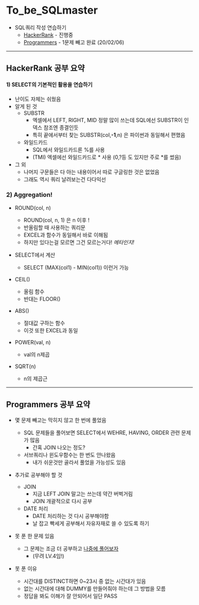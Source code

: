 # To_be_SQLmaster
* SQL쿼리 작성 연습하기
  * [HackerRank](https://www.hackerrank.com/domains/sql?filters%5Bstatus%5D%5B%5D=unsolved&badge_type=sql) - 진행중
  * [Programmers](https://programmers.co.kr/learn/challenges?tab=sql_practice_kit) - 1문제 빼고 완료 (20/02/06)
- - - -
## HackerRank 공부 요약

#### 1) SELECT의 기본적인 활용을 연습하기
* 난이도 자체는 쉬웠음
* 알게 된 것
  * SUBSTR
    * 엑셀에서 LEFT, RIGHT, MID 정말 많이 쓰는데 SQL에선 SUBSTR이 인덱스 참조엔 종결인듯
    * 특히 끝에서부터 찾는 SUBSTR(col,**-1**,n) 은 파이썬과 동일해서 편했음
  * 와일드카드
    * SQL에서 와일드카드론 %를 사용
    * (TMI) 엑셀에선 와일드카드로 * 사용 (0,?등 도 있지만 주로 *를 썼음)
* 그 외
  * 나머지 구문들은 다 아는 내용이어서 따로 구글링한 것은 없었음
  * 그래도 역시 쿼리 날려보는건 다다익선
  
### 2) Aggregation! 
* ROUND(col, n)
  * ROUND(col, n, 1) 은 n 이후 !
  * 반올림할 때 사용하는 쿼리문
  * EXCEL과 함수가 동일해서 바로 이해됨
  * 하지만 있다는걸 모르면 그건 모르는거다! *메타인지!*

* SELECT에서 계산
  * SELECT (MAX(col1) - MIN(col1)) 이런거 가능
* CEIL()
  * 올림 함수
  * 반대는 FLOOR()
* ABS()
  * 절대값 구하는 함수
  * 이것 또한 EXCEL과 동일
* POWER(val, n)
  * val의 n제곱
* SQRT(n)
  * n의 제곱근  

- - - -
## Programmers 공부 요약
* 몇 문제 빼고는 막히지 않고 한 번에 풀었음
  * SQL 문제들을 풀어보면 SELECT에서 WEHRE, HAVING, ORDER 관련 문제가 많음
    * 간혹 JOIN 나오는 정도?
  * 서브쿼리나 윈도우함수는 한 번도 안나왔음
    * 내가 쉬운것만 골라서 풀었을 가능성도 있음
* 추가로 공부해야 할 것
  * JOIN
    * 지금 LEFT JOIN 말고는 쓰는데 약간 버벅거림
    * JOIN 개괄적으로 다시 공부
  * DATE 처리
    * DATE 처리하는 것 다시 공부해야함
    * 날 잡고 빡세게 공부해서 자유자재로 쓸 수 있도록 하기
 
* 못 푼 한 문제 있음
  * 그 문제는 조금 더 공부하고 [나중에 풀어보자](https://programmers.co.kr/learn/courses/30/lessons/59413)
    * (무려 LV.4임!)
 * 못 푼 이유
   * 시간대를 DISTINCT하면 0~23시 중 없는 시간대가 있음
   * 없는 시간대에 대해 DUMMY를 만들어줘야 하는데 그 방법을 모름
   * 정답을 봐도 이해가 잘 안되어서 일단 PASS
